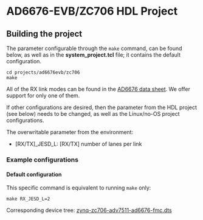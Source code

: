 # AD6676-EVB/ZC706 HDL Project

## Building the project

The parameter configurable through the `make` command, can be found below, as well as in the **system_project.tcl** file; it contains the default configuration.

```
cd projects/ad6676evb/zc706
make
```

All of the RX link modes can be found in the [AD6676 data sheet](https://www.analog.com/media/en/technical-documentation/data-sheets/AD6676.pdf). We offer support for only one of them.

If other configurations are desired, then the parameter from the HDL project (see below) needs to be changed, as well as the Linux/no-OS project configurations.

The overwritable parameter from the environment:

- [RX/TX]_JESD_L: [RX/TX] number of lanes per link

### Example configurations

#### Default configuration

This specific command is equivalent to running `make` only:

```
make RX_JESD_L=2
```

Corresponding device tree: [zynq-zc706-adv7511-ad6676-fmc.dts](https://github.com/analogdevicesinc/linux/blob/main/arch/arm/boot/dts/xilinx/zynq-zc706-adv7511-ad6676-fmc.dts)
